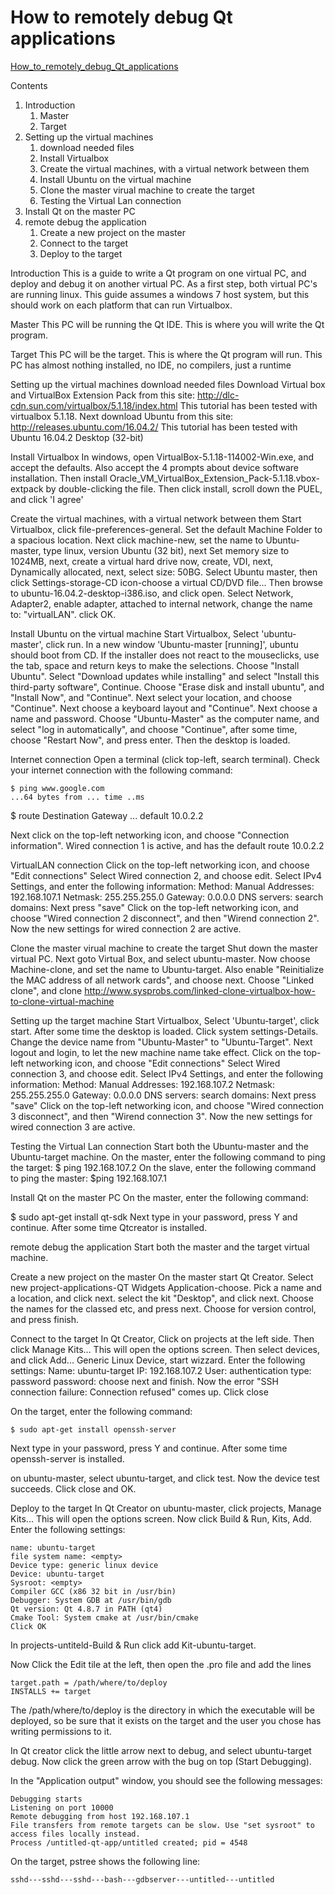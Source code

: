 # How to remotely debug Qt applications
[How_to_remotely_debug_Qt_applications](https://wiki.qt.io/How_to_remotely_debug_Qt_applications)

Contents
1. Introduction
   1. Master
   1. Target
2. Setting up the virtual machines
   1. download needed files
   1. Install Virtualbox
   1. Create the virtual machines, with a virtual network between them
   1. Install Ubuntu on the virtual machine
   1. Clone the master virual machine to create the target
   1. Testing the Virtual Lan connection
3. Install Qt on the master PC
4. remote debug the application
   1. Create a new project on the master
   1. Connect to the target
   1. Deploy to the target

Introduction
This is a guide to write a Qt program on one virtual PC, and deploy and debug it on another virtual PC. As a first step, both virtual PC's are running linux. This guide assumes a windows 7 host system, but this should work on each platform that can run Virtualbox.

Master
This PC will be running the Qt IDE. This is where you will write the Qt program.

Target
This PC will be the target. This is where the Qt program will run. This PC has almost nothing installed, no IDE, no compilers, just a runtime

Setting up the virtual machines
download needed files
Download Virtual box and VirtualBox Extension Pack from this site: http://dlc-cdn.sun.com/virtualbox/5.1.18/index.html This tutorial has been tested with virtualbox 5.1.18. Next download Ubuntu from this site: http://releases.ubuntu.com/16.04.2/ This tutorial has been tested with Ubuntu 16.04.2 Desktop (32-bit)

Install Virtualbox
In windows, open VirtualBox-5.1.18-114002-Win.exe, and accept the defaults. Also accept the 4 prompts about device software installation. Then install Oracle_VM_VirtualBox_Extension_Pack-5.1.18.vbox-extpack by double-clicking the file. Then click install, scroll down the PUEL, and click 'I agree'

Create the virtual machines, with a virtual network between them
Start Virtualbox, click file-preferences-general. Set the default Machine Folder to a spacious location. Next click machine-new, set the name to Ubuntu-master, type linux, version Ubuntu (32 bit), next Set memory size to 1024MB, next, create a virtual hard drive now, create, VDI, next, Dynamically allocated, next, select size: 50BG. Select Ubuntu master, then click Settings-storage-CD icon-choose a virtual CD/DVD file... Then browse to ubuntu-16.04.2-desktop-i386.iso, and click open. Select Network, Adapter2, enable adapter, attached to internal network, change the name to: "virtualLAN". click OK.

Install Ubuntu on the virtual machine
Start Virtualbox, Select 'ubuntu-master', click run. In a new window 'Ubuntu-master [running]', ubuntu should boot from CD. If the installer does not react to the mouseclicks, use the tab, space and return keys to make the selections. Choose "Install Ubuntu". Select "Download updates while installing" and select "Install this third-party software", Continue. Choose "Erase disk and install ubuntu", and "Install Now", and "Continue". Next select your location, and choose "Continue". Next choose a keyboard layout and "Continue". Next choose a name and password. Choose "Ubuntu-Master" as the computer name, and select "log in automatically", and choose "Continue", after some time, choose "Restart Now", and press enter. Then the desktop is loaded.

Internet connection
Open a terminal (click top-left, search terminal). Check your internet connection with the following command:
```
$ ping www.google.com
...64 bytes from ... time ..ms
```
$ route
Destination Gateway ... default 10.0.2.2

Next click on the top-left networking icon, and choose "Connection information". Wired connection 1 is active, and has the default route 10.0.2.2

VirtualLAN connection
Click on the top-left networking icon, and choose "Edit connections" Select Wired connection 2, and choose edit. Select IPv4 Settings, and enter the following information: Method: Manual Addresses: 192.168.107.1 Netmask: 255.255.255.0 Gateway: 0.0.0.0 DNS servers: <empty> search domains: <empty> Next press "save" Click on the top-left networking icon, and choose "Wired connection 2 disconnect", and then "Wirend connection 2". Now the new settings for wired connection 2 are active.

Clone the master virual machine to create the target
Shut down the master virtual PC. Next goto Virtual Box, and select ubuntu-master. Now choose Machine-clone, and set the name to Ubuntu-target. Also enable "Reinitialize the MAC address of all network cards", and choose next. Choose "Linked clone", and clone http://www.sysprobs.com/linked-clone-virtualbox-how-to-clone-virtual-machine

Setting up the target machine
Start Virtualbox, Select 'Ubuntu-target', click start. After some time the desktop is loaded. Click system settings-Details. Change the device name from "Ubuntu-Master" to "Ubuntu-Target". Next logout and login, to let the new machine name take effect. Click on the top-left networking icon, and choose "Edit connections" Select Wired connection 3, and choose edit. Select IPv4 Settings, and enter the following information: Method: Manual Addresses: 192.168.107.2 Netmask: 255.255.255.0 Gateway: 0.0.0.0 DNS servers: <empty> search domains: <empty> Next press "save" Click on the top-left networking icon, and choose "Wired connection 3 disconnect", and then "Wirend connection 3". Now the new settings for wired connection 3 are active.

Testing the Virtual Lan connection
Start both the Ubuntu-master and the Ubuntu-target machine. On the master, enter the following command to ping the target: $ ping 192.168.107.2 On the slave, enter the following command to ping the master: $ping 192.168.107.1

Install Qt on the master PC
On the master, enter the following command:

$ sudo apt-get install qt-sdk 
Next type in your password, press Y and continue. After some time Qtcreator is installed.

remote debug the application
Start both the master and the target virtual machine.

Create a new project on the master
On the master start Qt Creator. Select new project-applications-QT Widgets Application-choose. Pick a name and a location, and click next. select the kit "Desktop", and click next. Choose the names for the classed etc, and press next. Choose <None> for version control, and press finish.

Connect to the target
In Qt Creator, Click on projects at the left side. Then click Manage Kits... This will open the options screen. Then select devices, and click Add... Generic Linux Device, start wizzard. Enter the following settings: Name: ubuntu-target IP: 192.168.107.2 User: <your username> authentication type: password password: <your password> choose next and finish. Now the error "SSH connection failure: Connection refused" comes up. Click close

On the target, enter the following command:
```
$ sudo apt-get install openssh-server
```
Next type in your password, press Y and continue. After some time openssh-server is installed.

on ubuntu-master, select ubuntu-target, and click test. Now the device test succeeds. Click close and OK.

Deploy to the target
In Qt Creator on ubuntu-master, click projects, Manage Kits... This will open the options screen. Now click Build & Run, Kits, Add. Enter the following settings:
```
name: ubuntu-target
file system name: <empty>
Device type: generic linux device
Device: ubuntu-target
Sysroot: <empty>
Compiler GCC (x86 32 bit in /usr/bin)
Debugger: System GDB at /usr/bin/gdb
Qt version: Qt 4.8.7 in PATH (qt4)
Cmake Tool: System cmake at /usr/bin/cmake
Click OK
```
In projects-untiteld-Build & Run click add Kit-ubuntu-target.

Now Click the Edit tile at the left, then open the .pro file and add the lines
```
target.path = /path/where/to/deploy
INSTALLS += target
```
The /path/where/to/deploy is the directory in which the executable will be deployed, so be sure that it exists on the target and the user you chose has writing permissions to it.

In Qt creator click the little arrow next to debug, and select ubuntu-target debug. Now click the green arrow with the bug on top (Start Debugging).

In the "Application output" window, you should see the following messages:
```
Debugging starts
Listening on port 10000
Remote debugging from host 192.168.107.1
File transfers from remote targets can be slow. Use "set sysroot" to access files locally instead.
Process /untitled-qt-app/untitled created; pid = 4548
```
On the target, pstree shows the following line:
```
sshd---sshd---sshd---bash---gdbserver---untitled---untitled
```
